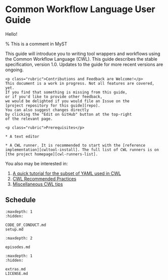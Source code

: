 # Common Workflow Language User Guide

Hello!

<!-- this is an html comment -->

% This is a comment in MyST

This guide will introduce you to writing tool wrappers and workflows using the Common Workflow Language (CWL). This guide describes the stable specification, version 1.0. Updates to the guide for more recent versions are ongoing.

```{tip}
<p class="rubric">Contributions and Feedback are Welcome!</p>
This document is a work in progress. Not all features are covered, yet.
If you find that something is missing from this guide,
or if you'd like to provide other feedback,
we would be delighted if you would file an Issue on the
[project repository for this guide][repo].
You can also suggest changes directly
by clicking the "Edit on GitHub" button at the top-right
of the relevant page.
```

```{note}
<p class="rubric">Prerequisites</p>

* A text editor

* A CWL runner. It is recommended to start with the [reference implementation][cwltool-install]. The full list of CWL runners is on [the project homepage][cwl-runners-list].
```

You also may be interested in:
1. [A quick tutorial for the subset of YAML used in CWL](/yaml/index.md)
2. [CWL Recommended Practices](/rec-practices/index.md)
3. [Miscellaneous CWL tips](/misc/index.md)

[cwl-runners-list]: https://www.commonwl.org/#Implementations
[cwltool-install]: https://github.com/common-workflow-language/cwltool#install
[repo]: https://github.com/common-workflow-language/user_guide/issues

## Schedule

```{toctree}
:maxdepth: 1
:hidden:

CODE_OF_CONDUCT.md
setup.md
```

```{toctree}
:maxdepth: 2

episodes.md
```

```{toctree}
:maxdepth: 1
:hidden:

extras.md
LICENSE.md
```

```{include} /_includes/links.md
```
